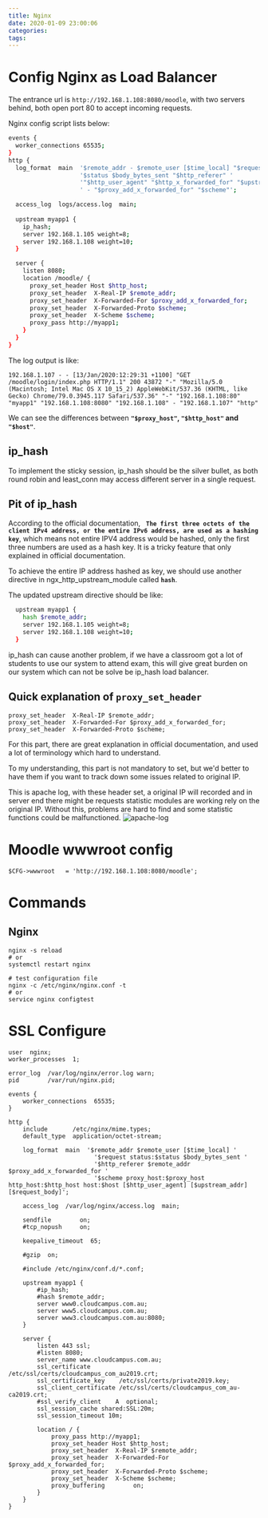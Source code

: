 ```yaml
---
title: Nginx
date: 2020-01-09 23:00:06
categories:
tags:
---
```

# Config Nginx as Load Balancer

The entrance url is `http://192.168.1.108:8080/moodle`, with two servers behind, both open port 80 to accept incoming requests.

Nginx config script lists below:

<!--more-->
```sh
events {
  worker_connections 65535;
}
http {
  log_format  main  '$remote_addr - $remote_user [$time_local] "$request" '
                    '$status $body_bytes_sent "$http_referer" '
                    '"$http_user_agent" "$http_x_forwarded_for" "$upstream_addr" "$proxy_host" "$http_host" "$host"'
                    ' - "$proxy_add_x_forwarded_for" "$scheme"';

  access_log  logs/access.log  main;
  
  upstream myapp1 {
    ip_hash;
    server 192.168.1.105 weight=8;
    server 192.168.1.108 weight=10;
  }

  server {
    listen 8080;
    location /moodle/ {
      proxy_set_header Host $http_host;
      proxy_set_header  X-Real-IP $remote_addr;
      proxy_set_header  X-Forwarded-For $proxy_add_x_forwarded_for;
      proxy_set_header  X-Forwarded-Proto $scheme;
      proxy_set_header  X-Scheme $scheme;
      proxy_pass http://myapp1;
    }
  }
}
```

The log output is like:
```
192.168.1.107 - - [13/Jan/2020:12:29:31 +1100] "GET /moodle/login/index.php HTTP/1.1" 200 43872 "-" "Mozilla/5.0 (Macintosh; Intel Mac OS X 10_15_2) AppleWebKit/537.36 (KHTML, like Gecko) Chrome/79.0.3945.117 Safari/537.36" "-" "192.168.1.108:80" "myapp1" "192.168.1.108:8080" "192.168.1.108" - "192.168.1.107" "http"
```
We can see the differences between **`"$proxy_host"`, `"$http_host"` and `"$host"`**.

## ip_hash
To implement the sticky session, ip_hash should be the silver bullet, as both round robin and least_conn may access different server in a single request.

## Pit of ip_hash

According to the official documentation, **` The first three octets of the client IPv4 address, or the entire IPv6 address, are used as a hashing key`**, which means not entire IPV4 address would be hashed, only the first three numbers are used as a hash key. It is a tricky feature that only explained in official documentation.

To achieve the entire IP address hashed as key, we should use another directive in ngx_http_upstream_module called **`hash`**.

The updated upstream directive should be like: 
``` sh
  upstream myapp1 {
    hash $remote_addr;
    server 192.168.1.105 weight=8;
    server 192.168.1.108 weight=10;
  }
```

ip_hash can cause another problem, if we have a classroom got a lot of students to use our system to attend exam, this will give great burden on our system which can not be solve be ip_hash load balancer.

## Quick explanation of `proxy_set_header`
```
proxy_set_header  X-Real-IP $remote_addr;
proxy_set_header  X-Forwarded-For $proxy_add_x_forwarded_for;
proxy_set_header  X-Forwarded-Proto $scheme;
```
For this part, there are great explanation in official documentation, and used a lot of terminology which hard to understand.

To my understanding, this part is not mandatory to set, but we'd better to have them if you want to track down some issues related to original IP.

This is apache log, with these header set, a original IP will recorded and in server end there might be requests statistic modules are working rely on the original IP. Without this, problems are hard to find and some statistic functions could be malfunctioned.
![apache-log](/blog/img/apache-log.jpg)


# Moodle wwwroot config

```
$CFG->wwwroot   = 'http://192.168.1.108:8080/moodle';
```

# Commands

## Nginx
```
nginx -s reload
# or
systemctl restart nginx

# test configuration file
nginx -c /etc/nginx/nginx.conf -t
# or
service nginx configtest
```


# SSL Configure

```
user  nginx;
worker_processes  1;

error_log  /var/log/nginx/error.log warn;
pid        /var/run/nginx.pid;

events {
    worker_connections  65535;
}

http {
    include       /etc/nginx/mime.types;
    default_type  application/octet-stream;

   	log_format  main  '$remote_addr $remote_user [$time_local] '
                        '$request status:$status $body_bytes_sent '
                        '$http_referer $remote_addr $proxy_add_x_forwarded_for '
                        '$scheme proxy_host:$proxy_host http_host:$http_host host:$host [$http_user_agent] [$upstream_addr] [$request_body]';

    access_log  /var/log/nginx/access.log  main;

    sendfile        on;
    #tcp_nopush     on;

    keepalive_timeout  65;

    #gzip  on;

    #include /etc/nginx/conf.d/*.conf;

    upstream myapp1 {
        #ip_hash;
        #hash $remote_addr;
        server www0.cloudcampus.com.au;
        server www5.cloudcampus.com.au;
        server www3.cloudcampus.com.au:8080;
    }

    server {
        listen 443 ssl;
        #listen 8080;
        server_name www.cloudcampus.com.au;
        ssl_certificate        /etc/ssl/certs/cloudcampus_com_au2019.crt;
        ssl_certificate_key    /etc/ssl/certs/private2019.key;
        ssl_client_certificate /etc/ssl/certs/cloudcampus_com_au-ca2019.crt;
        #ssl_verify_client    A  optional;
        ssl_session_cache shared:SSL:20m;
        ssl_session_timeout 10m;

        location / {
            proxy_pass http://myapp1;
            proxy_set_header Host $http_host;
            proxy_set_header  X-Real-IP $remote_addr;
            proxy_set_header  X-Forwarded-For $proxy_add_x_forwarded_for;
            proxy_set_header  X-Forwarded-Proto $scheme;
            proxy_set_header  X-Scheme $scheme;
            proxy_buffering        on;
        }
    }
}
```
